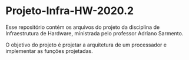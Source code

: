 # Projeto-Infra-HW-2020.2
Esse repositório contém os arquivos do projeto da disciplina de Infraestrutura de Hardware, ministrada pelo professor Adriano Sarmento.

O objetivo do projeto é projetar a arquitetura de um processador e implementar as funções projetadas.
